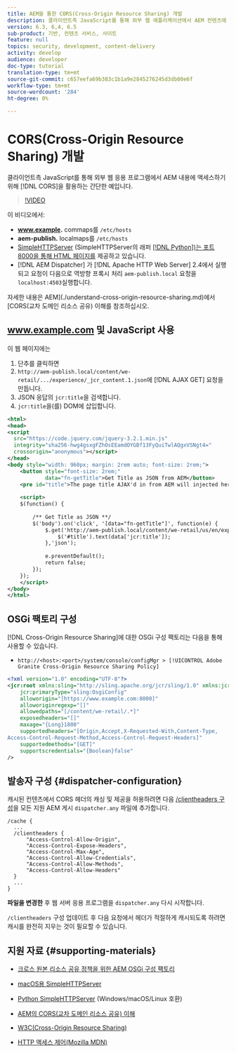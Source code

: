 ```yaml
---
title: AEM을 통한 CORS(Cross-Origin Resource Sharing) 개발
description: 클라이언트측 JavaScript를 통해 외부 웹 애플리케이션에서 AEM 컨텐츠에 액세스하기 위해 CORS를 활용하는 간단한 예.
version: 6.3, 6,4, 6.5
sub-product: 기반, 컨텐츠 서비스, 사이트
feature: null
topics: security, development, content-delivery
activity: develop
audience: developer
doc-type: tutorial
translation-type: tm+mt
source-git-commit: c657eefa69b383c1b1a9e2845276245d3db00e6f
workflow-type: tm+mt
source-wordcount: '284'
ht-degree: 0%

---
```



# CORS(Cross-Origin Resource Sharing) 개발

클라이언트측 JavaScript를 통해 외부 웹 응용 프로그램에서 AEM 내용에 액세스하기 위해 [!DNL CORS]을 활용하는 간단한 예입니다.

>[!VIDEO](https://video.tv.adobe.com/v/18837/?quality=12&learn=on)

이 비디오에서:

* **www.example.** commaps를  `/etc/hosts`
* **aem-publish.** localmaps를  `/etc/hosts`
* [SimpleHTTPServer](https://itunes.apple.com/us/app/simple-http-server/id441002840?mt=12) (SimpleHTTPServer의 래퍼 [[!DNL Python])는 포트 8000을 통해 HTML 페이지를](https://docs.python.org/2/library/simplehttpserver.html) 제공하고 있습니다.
* [!DNL AEM Dispatcher] 가  [!DNL Apache HTTP Web Server] 2.4에서 실행되고 요청이 다음으로 역방향 프록시 처리  `aem-publish.local` 요청을  `localhost:4503`실행합니다.

자세한 내용은 AEM](./understand-cross-origin-resource-sharing.md)에서 [CORS(교차 도메인 리소스 공유) 이해를 참조하십시오.

## www.example.com 및 JavaScript 사용

이 웹 페이지에는

1. 단추를 클릭하면
1. `http://aem-publish.local/content/we-retail/.../experience/_jcr_content.1.json`에 [!DNL AJAX GET] 요청을 만듭니다.
1. JSON 응답의 `jcr:title`을 검색합니다.
1. `jcr:title`을(를) DOM에 삽입합니다.

```xml
<html>
<head>
<script
  src="https://code.jquery.com/jquery-3.2.1.min.js"
  integrity="sha256-hwg4gsxgFZhOsEEamdOYGBf13FyQuiTwlAQgxVSNgt4="
  crossorigin="anonymous"></script>   
</head>
<body style="width: 960px; margin: 2rem auto; font-size: 2rem;">
    <button style="font-size: 2rem;"
            data="fn-getTitle">Get Title as JSON from AEM</button>
    <pre id="title">The page title AJAX'd in from AEM will injected here</pre>
    
    <script>
    $(function() { 
        
        /** Get Title as JSON **/
        $('body').on('click', '[data="fn-getTitle"]', function(e) { 
            $.get('http://aem-publish.local/content/we-retail/us/en/experience/_jcr_content.1.json', function(data) {
                $('#title').text(data['jcr:title']);
            },'json');
            
            e.preventDefault();
            return false;
        });
    });
    </script>
</body>
</html>
```

## OSGi 팩토리 구성

[!DNL Cross-Origin Resource Sharing]에 대한 OSGi 구성 팩토리는 다음을 통해 사용할 수 있습니다.

* `http://<host>:<port>/system/console/configMgr > [!UICONTROL Adobe Granite Cross-Origin Resource Sharing Policy]`

```xml
<?xml version="1.0" encoding="UTF-8"?>
<jcr:root xmlns:sling="http://sling.apache.org/jcr/sling/1.0" xmlns:jcr="http://www.jcp.org/jcr/1.0"
    jcr:primaryType="sling:OsgiConfig"
    alloworigin="[https://www.example.com:8000]"
    alloworiginregexp="[]"
    allowedpaths="[/content/we-retail/.*]"
    exposedheaders="[]"
    maxage="{Long}1800"
    supportedheaders="[Origin,Accept,X-Requested-With,Content-Type,
Access-Control-Request-Method,Access-Control-Request-Headers]"
    supportedmethods="[GET]"
    supportscredentials="{Boolean}false"
/>
```

## 발송자 구성 {#dispatcher-configuration}

캐시된 컨텐츠에서 CORS 헤더의 캐싱 및 제공을 허용하려면 다음 [/clientheaders 구성](https://experienceleague.adobe.com/docs/experience-manager-dispatcher/using/configuring/dispatcher-configuration.html?lang=en#specifying-the-http-headers-to-pass-through-clientheaders)을 모든 지원 AEM 게시 `dispatcher.any` 파일에 추가합니다.

```
/cache { 
  ...
  /clientheaders {
      "Access-Control-Allow-Origin",
      "Access-Control-Expose-Headers",
      "Access-Control-Max-Age",
      "Access-Control-Allow-Credentials",
      "Access-Control-Allow-Methods",
      "Access-Control-Allow-Headers"
  }
  ...
}
```

**파일을 변경한** 후 웹 서버 응용 프로그램을  `dispatcher.any` 다시 시작합니다.

`/clientheaders` 구성 업데이트 후 다음 요청에서 헤더가 적절하게 캐시되도록 하려면 캐시를 완전히 지우는 것이 필요할 수 있습니다.

## 지원 자료 {#supporting-materials}

* [크로스 원본 리소스 공유 정책을 위한 AEM OSGi 구성 팩토리](http://localhost:4502/system/console/configMgr/com.adobe.granite.cors.impl.CORSPolicyImpl)
* [macOS용 SimpleHTTPServer](https://itunes.apple.com/us/app/simple-http-server/id441002840?mt=12)
* [Python SimpleHTTPServer](https://docs.python.org/2/library/simplehttpserver.html) (Windows/macOS/Linux 호환)

* [AEM의 CORS(교차 도메인 리소스 공유) 이해](./understand-cross-origin-resource-sharing.md)
* [W3C(Cross-Origin Resource Sharing)](https://www.w3.org/TR/cors/)
* [HTTP 액세스 제어(Mozilla MDN)](https://developer.mozilla.org/en-US/docs/Web/HTTP/Access_control_CORS)

